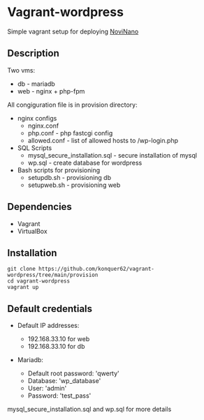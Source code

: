 ﻿# Vagrant-wordpress
 
 Simple vagrant setup for deploying [NoviNano](https://github.com/mplesha/NoviNano)

## Description

Two vms:
* db - mariadb
* web - nginx + php-fpm

All congiguration file is in provision directory:
* nginx configs
   * nginx.conf
   * php.conf                      - php fastcgi config
   * allowed.conf                  - lіst of allowed hosts to /wp-login.php
* SQL Scripts
   * mysql_secure_installation.sql - secure installation of mysql 
   * wp.sql                        - create database for wordpress
* Bash scripts for provisioning
   * setupdb.sh                    - provisioning db
   * setupweb.sh                   - provisioning web

## Dependencies

* Vagrant
* VirtualBox

## Installation

```
git clone https://github.com/konquer62/vagrant-wordpress/tree/main/provision
cd vagrant-wordpress
vagrant up
```

## Default credentials

* Default IP addresses:
   * 192.168.33.10 for web
   * 192.168.33.10 for db

* Mariadb:
  * Default root password: 'qwerty'
  * Database: 'wp_database'
  * User: 'admin'
  * Password: 'test_pass'

mysql_secure_installation.sql and wp.sql for more details
